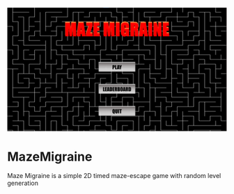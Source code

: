 ![Menu Cover](Project/Resources/Cover.png)

# MazeMigraine
Maze Migraine is a simple 2D timed maze-escape game with random level generation
